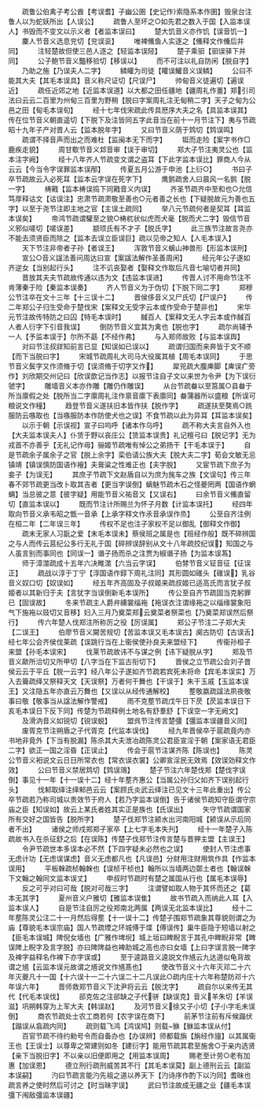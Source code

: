 <!-- { "loadSidebar": true } -->
　　疏鲁公伯禽子考公酋【考误耆】子幽公圉【史记作索隐系本作圉】毁泉台注鲁人以为蛇妖所出【人误公】
　　疏鲁人至坏之○如先君之数入于国【入监本误人】书毁而不变文以示义者【者监本误曰】
　　楚大饥音义亦作饥【误音饥一】
　　麇人节音义选息兖切【兖误衮】
　　唯裨鯈鱼人实逐之【鯈释文作儵后并同】
　　注轻楚故但使三邑人逐之【轻监本误陉】
　　楚子乘驲【驲误驿下并同】
　　公子鲍节音义豓移验切【移误以】
　　而不可注以礼自防闲【脱自字】
　　乃助之施【乃误夫人二字】
　　鳞矔为司徒【矔误鱹音义误鳞】
　　公曰不能其大夫【其毛本误具】音义称尺证切【尺误尸】
　　帅甸音义徒遍切【遍误近】
　　疏任近郊之地【近监本误道】以大都之田任疆地【疆周礼作畺】郑引司法曰云云二百里为州甸三百里为野稍【脱曰字案周礼注无甸稍二字】天子之甸为公邑之田【甸毛本误旬】
　　经十七年伐宋疏此传具厯序大夫之名【具监本误其】传在位节音义朝直遥切【下脱下及注皆同五字此音当在前十一月节注下】夷与节疏昭十九年子产对晋人云【监本脱年字】
　　又曰节音义荫于鸩切【鸩误鸣】
　　疏谓不择音声而出之而难杜【监闽本无下而字】
　　铤而走险【案字书作□鹿疾走貌】
　　周甘歜节音义邥音审【误于审切】
　　郑大子节注夷灵公也【监本注字阙】
　　经十八年齐人节疏变文谓之盗耳【下此字监本误比】罪商人今从云云【今当令字误罪监本误邴】
　　传夏五月公游于申池【上衍○】
　　书曰子卒节疏故云入必死耳【监本云字误在死字下】
　　鹰鹯疏舍人曰晨风一名鹯【脱一字】
　　梼戭【监本梼误捣下同戭音义内误】
　　齐圣节疏齐中至和也○允信笃厚释诂文【诂误注】忠肃节疏肃敬至善也○元者善之长也【下疑脱故元为善也五字】以至于尧节注即主地之官【主误土疏同】
　　举八元节疏何者是契耳【耳监本误矣】
　　帝鸿节疏谓驩至之貌○梼杌状似虎而犬毫【脱而犬二字】毁信节音义邪似嗟切【嗟误差】
　　颛顼氏有不才子【脱氏字】
　　此三族节注故言尧亦不能去须贤臣而除之【监本去误立臣误巨】疏以见帝之知人【人毛本误入】
　　天下节注非帝者子孙【者误王】
　　浑敦节音义螭山神兽形【形监本误刑】
　　宣公○音义諡法善问周达曰宣【案諡法解作圣善周闲】
　　经元年公子遂如齐逆女【当别起行头】
　　注不讥丧娶者【娶释文作取后凡音七喻切者并同】
　　晋放其夫夫节疏故传通以违为文【违监本误进】
　　传晋人讨不用命节注不肯薄秦于险【秦监本误奏】
　　齐人节音义为于伪切【下脱下同二字】
　　郑穆公节注卒在文十三年【十三误十二】
　　晋侯侈音义又尸氏切【尸误户】
　　传二年郑公子归生受命于楚伐宋【案释文无受字云本或作受命于楚非也】
　　宋华元节注故传特防之曰囚【特毛本误时】
　　馘百人【案释文无人字云本或作馘百人者人衍字下引音我误】
　　倒防节音义宜其为禽也【脱也字】
　　疏尔尚辅予一人【予监本误于】尔所不勗【不经作弗】
　　与入郑师故败【与监本误舆】
　　对曰节注叔牂知前言已显【知误如已误以】
　　疏谓归国而来奔皆于文不顺【而下当脱曰字】
　　宋城节疏周礼大司马大役属其植【周毛本误同】
　　于思节音义鬓字又作须脩于切【误须脩于切字又作】
　　犀兕疏大腹庳脚【庳误疒旁作】刘欣期交州记曰【欣误歆记当作志】以报节注自子文以来世为令尹【为下误衍虢字】
　　雕墙音义本亦作雕【雕仍作雕误】
　　从台节疏畚以至筥属○县畚于所当廪假之处【脱所当二字廪周礼注作禀音廪下表廪同】畚蒲器所以盛粮【所误可粮说文作穜】
　　趋登节音义遂扶旧本皆作扶【脱作字】
　　疏遂扶至獒焉○跣服防云嗾取也【当嗾服防本作防使犬也之误】不食节疏以此为异耳【耳监本误矣】
　　以示于朝【示误视】宣子曰呜呼【诸本作乌呼】
　　疏不称大夫言自外入也【大夫监本误夫人】仆赁于野以丧庄公【赁监本误贵】礼记檀弓曰【脱记字】无为戎首不亦善乎【无礼记作毋】骊姬节疏唯有悼公之弟扬干【干毛本误于】
　　自是节疏余子属余子之官【脱上余字】栾伯请公族大夫【脱大夫二字】荀会文敏无忌镇靖【镇误慎防国语作襘】夫膏粱之性难正也【夫字脱】
　　又宦节疏下庶子为妾子【为误无】
　　其庶子节疏下文赵盾自以为庶为旄车之族【文误句】传三年春不郊节疏更当改卜取其吉者【更当字误倒】螭魅节疏木石之怪夔罔两【国语作蝄蜽】当总彼之意【彼字疑】用能节音义祐音又【又误右】
　　曰余节音义鯈直留切【直监本误以】
　　既而节注计所赐兰为怀子月数【计监本误托】
　　经四年取向节音义承韦昭之甑一音承【上承字释文作氶音承误作烝】
　　公至自齐注例在桓二年【二年误三年】
　　传权不足也注子家权不足以御乱【御释文作御】
　　疏末无家人习翫之爱【末毛本误未】蔡侯班之属是也【班经作般】既不碎辨国之与人而传云莒纪公多行无礼于国【碎辨误辞别从文十八年疏挍纪误】知国之与人虽言别而事同也【同误一】谮子扬而杀之注贾为椒谮子扬【为监本误蒍】
　　师于漳澨疏成十五年六决睢澨【六当云字误】
　　伯棼节音义钲音征【征误正】
　　疏战以淳于丁宁【淳国语作錞下周礼注同】其形圆如碓头【碓误】乳谷音义奴口切【奴误如】
　　经五年齐高固及子叔姬来疏叔姬已适高氏而言犹子叔姬者以其新归于夫【言犹字当误倒新毛本误所】
　　传公至自齐节疏固当克躬罪已【固误故】
　　冬来节疏主人爵弁纁裳缁袘【袘误衣注谓缘袘之以缁缘裳象阳气下施袘以豉切又音移】妇入三月乃奠菜郑云奠菜者祭菜也【乃奠菜郑误然后祭行】
　　传六年楚人伐郑注所称厉之役【厉误属】
　　郑公子节注二子郑大夫【二误王】
　　伯廖节音义闚苦规切【苦监本误又毛本误古】阒古防切【古误舌】经七年公会齐侯伐莱疏【误跳行当在上衞侯使孙良夫来盟经下】
　　传衞孙桓子来盟【孙毛本误宋】
　　伐莱节疏故讳不与谋之例【讳下疑脱从字】
　　郑及节音义歃所洽切又所甲切【八字当在下监古衔切下】
　　晋侯之立节疏公会刘子晋侯云云于平丘【脱一云字】经八年公子遂如齐节疏若宾死未将命【宾毛本误实】万入去籥疏绎又祭释天文【天误祭】万者何干舞也【干误于】朱干玉戚【玉监本误王】又注隐五年亦直云万舞也【又误以从经传通解校】
　　塟敬嬴疏諡法夙夜敬事曰敬【敬事当从諡法解作警戒】
　　雨不克塟节疏戊午日下昃【昃监本误日下亥毛本误日下反下同】传楚为节疏释例土地名有舒羣舒【下误空一字无阙文】
　　及滑汭音义如锐切【锐误蜕】
　　盟呉节注传言楚彊【彊监本误疆音义同】
　　废胥克节注朔盾之子代胥克【代监本误伐】
　　经九年晋侯卒于扈疏竟内亦书地非竟外【下当有脱漏】陈杀其大夫泄冶疏陈灵公君臣宣淫于朝【案家语无君臣二字】欲正一国之淫昏【正误止】
　　传会于扈节注谋齐陈【陈误也】
　　陈灵公节音义衵说文云日日所常衣也【常衣误衣裳】公卿宣淫民无效焉【效误効释文作效】
　　公曰节音义禁居鸩切【鸩误鴧】
　　楚子节注六年楚伐郑【楚伐字误倒】事见十一年【十一误十二】经十年塟齐惠公【当属公孙归父如齐下误别起行头】
　　伐邾取绎注绎邾邑云云【案顾氏炎武云绎注已见文十三年此重出】传公卒节疏若乃称司城以贵效节于府人【若乃字监本误倒】告于诸侯节疏知守臣谓守宗庙之臣【知误如】故云上某氏者姓其实正是族也【氏误出】
　　失守节疏谓国家所有交好之国皆告【脱所字】
　　楚子伐郑节注颍水出河南阳城【颍误从示后同者不出】
　　诸侯之师戍郑郑子家卒【上七字毛本失刋】
　　经十一年楚子入陈疏故书入在杀征舒之后【在误陈】传楚子伐郑节注传言楚与晋狎主盟【主误王】
　　令尹节疏世本多误本必不然【下四字疑未必然也之误】
　　使封人节注虑事无虑计功【无虑误谋虑】音义无虑都凡也【凡误邑】分财用注财用筑作具【作监本误用】
　　平板榦疏桢翰榦也【误桢干桢也】翰所以当墙两边鄣土者也【翰误榦下文翰之翰同文监本误丈】
　　申叔时节疏时有楚之属国从行也【属毛本误辱】
　　反之可乎对曰可哉【脱对可哉三字】
　　注谓譬如取人物于其怀而还之【葛本无其字】
　　夏州音义户雅切【雅监本误隹】
　　故书节疏入而纳此人耳【入监本误人】
　　自是节注自厉之役郑南北两属【两误无北监本误比】
　　经十二年塟陈灵公注二十一月然后得塟【十一误十二】传楚子围郑节疏象其尊貌则谓之为庙【尊貌毛本误宗庙】国人节疏堙之环城傅于堞【傅误传】巢牛臣隐于短墙以射之【臣毛本误城】陴倪女墙也【广雅作埤堄】城上垣曰睥睨言于其孔中睥睨非常【睥误陴上睨字及言字脱】亦曰陴陴益也裨助城之高也亦曰女墙【上曰字误言脱一陴字及裨字益释名作裨下亦字误或】
　　至于逵路音义逵説文作馗云九达道似龟背故谓之馗【云监本误元故谓之馗说文作馗髙也】
　　使改节音义十六年灭邓二十六年灭夔凡十一国【十六误十一二十六误二十二凡误此○疏内庄十六年称楚防邓十六年误六年】
　　晋师救郑节音义下沈尹将云云【脱沈字】
　　疏自尔以来传无其代【代毛本误伐】
　　郤克佐之注郤缺之子代骈【缺误克】音义羊朱切【羊误滋】巩朔韩穿为上军大夫【韩误赵】
　　及河节音义徐又子小切【子小字毛未误倒】
　　商农节疏处士农工商若何【农字误在商下】
　　前茅节注前有斥候蹋伏【蹋误从翕疏内同】
　　疏则载飞鸿【鸿误鸠】则载貅【貅监本误从付】
　　百官节疏不待约勑号令而自备办也【办误辨】师都载旃【旃经作旜】以其属衞王也【王误士】以尊卑之常建则如冬【建衍字】能用节疏其君至施舍○于亲内选贤【亲下当脱旧字】不以亲以旧便即用之【用监本误周】
　　赐老至计劳○老有加惠【加误恩】
　　德立刑行疏刑威苦其不行【其毛本误莫】副上德刑云云【副监本误嗣】
　　汋曰节疏言能汋先祖之道以养天下【汋诗序作酌下以汋同】耆昧也疏言养之使时然后可讨之【时当昧字误】
　　武曰节注故成无疆之业【疆毛本误彊下闱敌彊监本误疆】
